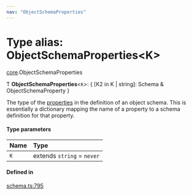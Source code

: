 ```yaml
---
nav: "ObjectSchemaProperties"
---
```

# Type alias: ObjectSchemaProperties<K\>

[core](../modules/core.md).ObjectSchemaProperties

Ƭ **ObjectSchemaProperties**<`K`\>: { [K2 in K \| string]: Schema & ObjectSchemaProperty }

The type of the [properties](../interfaces/core.ObjectSchemaDefinition.md#properties) in the definition of an object schema.
This is essentially a dictionary mapping the name of a property to a schema
definition for that property.

#### Type parameters

| Name | Type |
| :------ | :------ |
| `K` | extends `string` = `never` |

#### Defined in

[schema.ts:795](https://github.com/coda/packs-sdk/blob/main/schema.ts#L795)
